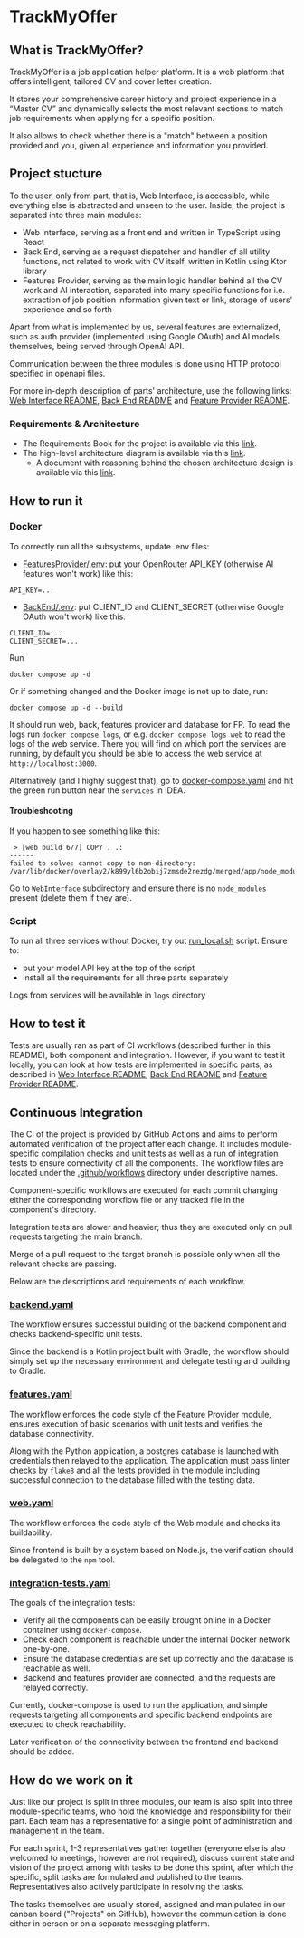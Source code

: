 # TrackMyOffer

## What is TrackMyOffer?

TrackMyOffer is a job application helper platform. It is a web platform that offers intelligent, tailored CV and cover letter creation. 

It stores your comprehensive career history and project experience in a “Master CV” and dynamically selects the most relevant sections to match job requirements when applying for a specific position. 

It also allows to check whether there is a "match" between a position provided and you, given all experience and information you provided.


## Project stucture

To the user, only from part, that is, Web Interface, is accessible, while everything else is abstracted and unseen to the user. Inside, the project is separated into three main modules:
- Web Interface, serving as a front end and written in TypeScript using React
- Back End, serving as a request dispatcher and handler of all utility functions, not related to work with CV itself, written in Kotlin using Ktor library
- Features Provider, serving as the main logic handler behind all the CV work and AI interaction, separated into many specific functions for i.e. extraction of job position information given text or link, storage of users' experience and so forth

Apart from what is implemented by us, several features are externalized, such as auth provider (implemented using Google OAuth) and AI models themselves, being served through OpenAI API.

Communication between the three modules is done using HTTP protocol specified in openapi files.

For more in-depth description of parts' architecture, use the following links: [Web Interface README](WebInterface/README.md), [Back End README](BackEnd/README.md) and [Feature Provider README](FeaturesProvider/README.md).

### Requirements & Architecture 

- The Requirements Book for the project is available via this [link](https://docs.google.com/document/d/1xXU2xOTpktsWVINS9sxt_Pv6vnwDQvh9NQTqpTrnQbo/edit?usp=sharing). 
- The high-level architecture diagram is available via this [link](https://drive.google.com/file/d/1jBHv_NsWErqjyx7iRrGBuINruEsCgRWE/view?usp=sharing).
  - A document with reasoning behind the chosen architecture design is available via this [link](https://docs.google.com/document/d/1OYZI9EdXdObnDyrL7oCGbjBhDP-Oa-lCwMkZBPdz6ZA/edit?usp=sharing).


## How to run it

### Docker

To correctly run all the subsystems, update .env files:
- [FeaturesProvider/.env](FeaturesProvider/.env): put your OpenRouter API_KEY (otherwise AI features won't work) like this:
```
API_KEY=...
```
- [BackEnd/.env](BackEnd/.env): put CLIENT_ID and CLIENT_SECRET (otherwise Google OAuth won't work) like this:
```
CLIENT_ID=...
CLIENT_SECRET=...
```

Run
```
docker compose up -d
```

Or if something changed and the Docker image is not up to date, run:
```
docker compose up -d --build
```

It should run web, back, features provider and database for FP. 
To read the logs run `docker compose logs`, or e.g. `docker compose logs web` to read the logs of the web service.
There you will find on which port the services are running, by default you should be able to access the web service at `http://localhost:3000`.

Alternatively (and I highly suggest that),
go to [docker-compose.yaml](docker-compose.yaml) and hit the green run button near the `services` in IDEA.

#### Troubleshooting 

If you happen to see something like this:
```
 > [web build 6/7] COPY . .:
------
failed to solve: cannot copy to non-directory: /var/lib/docker/overlay2/k899yl6b2obij7zmsde2rezdg/merged/app/node_modules/@eslint/js
```

Go to `WebInterface` subdirectory and ensure there is no `node_modules` present (delete them if they are). 

### Script

To run all three services without Docker, try out [run_local.sh](run_local.sh) script. Ensure to:
- put your model API key at the top of the script
- install all the requirements for all three parts separately

Logs from services will be available in `logs` directory

## How to test it

Tests are usually ran as part of CI workflows (described further in this README), both component and integration. However, if you want to test it locally, you can look at how tests are implemented in specific parts, as described in [Web Interface README](WebInterface/README.md), [Back End README](BackEnd/README.md) and [Feature Provider README](FeaturesProvider/README.md).

## Continuous Integration

The CI of the project is provided by GitHub Actions and aims to perform automated verification of the project after each change.
It includes module-specific compilation checks and unit tests as well as a run of integration tests to ensure connectivity of all the components. 
The workflow files are located under the [.github/workflows](.github/workflows) directory under descriptive names.

Component-specific workflows are executed for each commit
changing either the corresponding workflow file or any tracked file in the component's directory.

Integration tests are slower and heavier; thus they are executed only on pull requests targeting the main branch.

Merge of a pull request to the target branch is possible only when all the relevant checks are passing.

Below are the descriptions and requirements of each workflow.

### [backend.yaml](.github/workflows/backend.yaml)

The workflow ensures successful building of the backend component and checks backend-specific unit tests.

Since the backend is a Kotlin project built with Gradle, 
the workflow should simply set up the necessary environment and delegate testing and building to Gradle. 

### [features.yaml](.github/workflows/features.yaml)

The workflow enforces the code style of the Feature Provider module,
ensures execution of basic scenarios with unit tests and verifies the database connectivity.

Along with the Python application, a postgres database is launched with credentials then relayed to the application.
The application must pass linter checks by `flake8` and all the tests provided in the module including successful connection to the database filled with the testing data.

### [web.yaml](.github/workflows/web.yaml)

The workflow enforces the code style of the Web module and checks its buildability. 

Since frontend is built by a system based on Node.js, the verification should be delegated to the `npm` tool.

### [integration-tests.yaml](.github/workflows/integration-tests.yaml)

The goals of the integration tests:
- Verify all the components can be easily brought online in a Docker container using `docker-compose`. 
- Check each component is reachable under the internal Docker network one-by-one. 
- Ensure the database credentials are set up correctly and the database is reachable as well.
- Backend and features provider are connected, and the requests are relayed correctly. 

Currently,
docker-compose is used to run the application, 
and simple requests targeting all components and specific backend endpoints are executed to check reachability.

Later verification of the connectivity between the frontend and backend should be added. 

## How do we work on it

Just like our project is split in three modules, our team is also split into three module-specific teams, who hold the knowledge and responsibility for their part. Each team has a representative for a single point of administration and management in the team. 

For each sprint, 1-3 representatives gather together (everyone else is also welcomed to meetings, however are not required), discuss current state and vision of the project among with tasks to be done this sprint, after which the specific, split tasks are formulated and published to the teams. Representatives also actively participate in resolving the tasks.

The tasks themselves are usually stored, assigned and manipulated in our canban board ("Projects" on GitHub), however the communication is done either in person or on a separate messaging platform.

